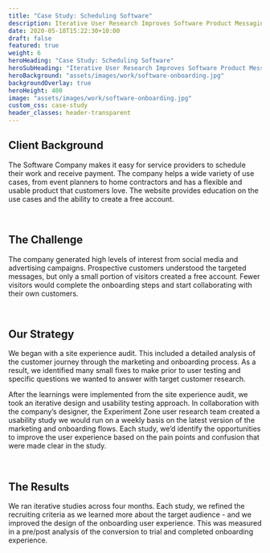 ```yaml
---
title: "Case Study: Scheduling Software"
description: Iterative User Research Improves Software Product Messaging and Sign up Flow
date: 2020-05-18T15:22:30+10:00
draft: false
featured: true
weight: 6
heroHeading: "Case Study: Scheduling Software"
heroSubHeading: "Iterative User Research Improves Software Product Messaging and Sign up Flow"
heroBackground: "assets/images/work/software-onboarding.jpg"
backgroundOverlay: true
heroHeight: 400
image: "assets/images/work/software-onboarding.jpg"
custom_css: case-study
header_classes: header-transparent
---
```


## Client Background

The Software Company makes it easy for service providers to schedule their work and receive payment. The company helps a wide variety of use cases, from event planners to home contractors and has a flexible and usable product that customers love. The website provides education on the use cases and the ability to create a free account.

<br>

## The Challenge

The company generated high levels of interest from social media and advertising campaigns. Prospective customers understood the targeted messages, but only a small portion of visitors created a free account. Fewer visitors would complete the onboarding steps and start collaborating with their own customers.

<br>

## Our Strategy

We began with a site experience audit. This included a detailed analysis of the customer journey through the marketing and onboarding process. As a result, we identified many small fixes to make prior to user testing and specific questions we wanted to answer with target customer research.

After the learnings were implemented from the site experience audit, we took an iterative design and usability testing approach. In collaboration with the company’s designer, the Experiment Zone user research team created a usability study we would run on a weekly basis on the latest version of the marketing and onboarding flows. Each study, we’d identify the opportunities to improve the user experience based on the pain points and confusion that were made clear in the study.

<br>

## The Results

We ran iterative studies across four months. Each study, we refined the recruiting criteria as we learned more about the target audience - and we improved the design of the onboarding user experience. This was measured in a pre/post analysis of the conversion to trial and completed onboarding experience.
